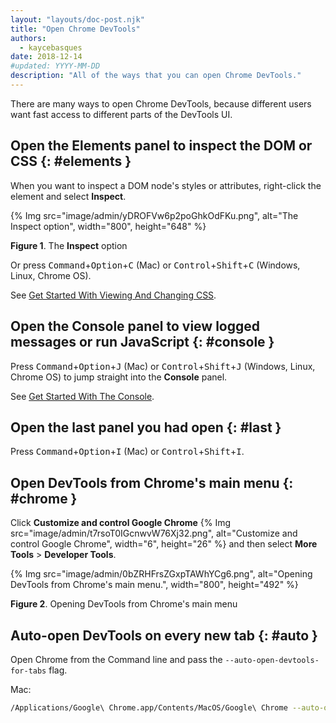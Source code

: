 ```yaml
---
layout: "layouts/doc-post.njk"
title: "Open Chrome DevTools"
authors:
  - kaycebasques
date: 2018-12-14
#updated: YYYY-MM-DD
description: "All of the ways that you can open Chrome DevTools."
---
```


There are many ways to open Chrome DevTools, because different users want fast access to different
parts of the DevTools UI.

## Open the Elements panel to inspect the DOM or CSS {: #elements }

When you want to inspect a DOM node's styles or attributes, right-click the element and select
**Inspect**.

{% Img src="image/admin/yDROFVw6p2poGhkOdFKu.png", alt="The Inspect option", width="800", height="648" %}

**Figure 1**. The **Inspect** option

Or press <kbd>Command</kbd>+<kbd>Option</kbd>+<kbd>C</kbd> (Mac) or <kbd>Control</kbd>+<kbd>Shift</kbd>+<kbd>C</kbd> (Windows, Linux, Chrome OS).

See [Get Started With Viewing And Changing CSS][1].

## Open the Console panel to view logged messages or run JavaScript {: #console }

Press <kbd>Command</kbd>+<kbd>Option</kbd>+<kbd>J</kbd> (Mac) or <kbd>Control</kbd>+<kbd>Shift</kbd>+<kbd>J</kbd> (Windows, Linux, Chrome OS) to jump straight into
the **Console** panel.

See [Get Started With The Console][2].

## Open the last panel you had open {: #last }

Press <kbd>Command</kbd>+<kbd>Option</kbd>+<kbd>I</kbd> (Mac) or <kbd>Control</kbd>+<kbd>Shift</kbd>+<kbd>I</kbd>.

## Open DevTools from Chrome's main menu {: #chrome }

Click **Customize and control Google Chrome**
{% Img src="image/admin/t7rsoT0IGcnwvW76Xj32.png", alt="Customize and control Google Chrome", width="6", height="26" %} and
then select **More Tools** > **Developer Tools**.

{% Img src="image/admin/0bZRHFrsZGxpTAWhYCg6.png", alt="Opening DevTools from Chrome's main menu.", width="800", height="492" %}

**Figure 2**. Opening DevTools from Chrome's main menu

## Auto-open DevTools on every new tab {: #auto }

Open Chrome from the Command line and pass the `--auto-open-devtools-for-tabs` flag.

Mac:

```bash
/Applications/Google\ Chrome.app/Contents/MacOS/Google\ Chrome --auto-open-devtools-for-tabs
```

[1]: /web/tools/chrome-devtools/css
[2]: /web/tools/chrome-devtools/console/get-started
